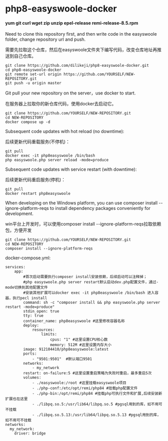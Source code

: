 # php8-easyswoole-docker

#### yum git curl wget zip unzip epel-release remi-release-8.5.rpm


Need to clone this repository first, and then write code in the easyswoole folder, change repository url and push.

需要先拉取这个仓库，然后在easyswoole文件夹下编写代码，改变仓库地址再推送到自己仓库。
```
git clone https://github.com/dilikeji/php8-easyswoole-docker.git
cd php8-easyswoole-docker
git remote set-url origin https://github.com/YOURSELF/NEW-REPOSITORY.git
git push -u origin master
```

Git pull your new repository on the server，use docker to start.

在服务器上拉取你的新仓库代码，使用docker去启动它。
```
git clone https://github.com/YOURSELF/NEW-REPOSITORY.git
cd NEW-REPOSITORY
docker compose up -d
```
Subsequent code updates with hot reload (no downtime):

后续更新代码重载服务(不停机)：
```
git pull
docker exec -it php8easyswoole /bin/bash
php easyswoole.php server reload -mode=produce
```
Subsequent code updates with service restart (with downtime):

后续更新代码重启服务(停机)：
```
git pull
docker restart php8easyswoole
```
When developing on the Windows platform, you can use composer install --ignore-platform-reqs to install dependency packages conveniently for development.

win平台上开发时，可以使用composer install --ignore-platform-reqs拉取依赖包，方便开发
```
git clone https://github.com/YOURSELF/NEW-REPOSITORY.git
cd NEW-REPOSITORY
composer install --ignore-platform-reqs
```

docker-compose.yml:
```
services:
    app:
        #首次启动需要执行composer install安装依赖，后续启动可以注释掉；
        #php easyswoole.php server restart默认启动dev.php配置文件，通过-mode切换到其他配置文件
        #安装其他扩展可以docker exec -it php8easyswoole /bin/bash 进入容器，执行pecl install
        command: sh -c "composer install && php easyswoole.php server restart -mode=produce"
        stdin_open: true
        tty: true
        container_name: php8easyswoole #这里修改容器名称
        deploy:
            resources:
                limits:
                    cpus: "1" #这里设置CPU核心数
                    memory: 512M #这里设置内存大小
        image: 912104410/php8easyswoole:latest
        ports:
            - "9501:9501"  #默认端口9501
        networks:
            - my_network
        restart: on-failure:5 #这里设置重启策略为失败时重启，最多重启5次
        volumes:
            - ./easyswoole:/root #这里挂载easyswoole项目
            - ./php-conf:/etc/opt/remi/php84 #挂载php配置文件
            - ./php-bin:/opt/remi/php84 #挂载php可执行文件和扩展,后续安装新扩展也在这里
            - ./libpq.so.5:/usr/lib64/libpq.so.5 #pgsql用到的库，如不用可不挂载
            - ./libpq.so.5.13:/usr/lib64/libpq.so.5.13 #pgsql用到的库，如不用可不挂载
networks:
  my_network:
    driver: bridge
```
